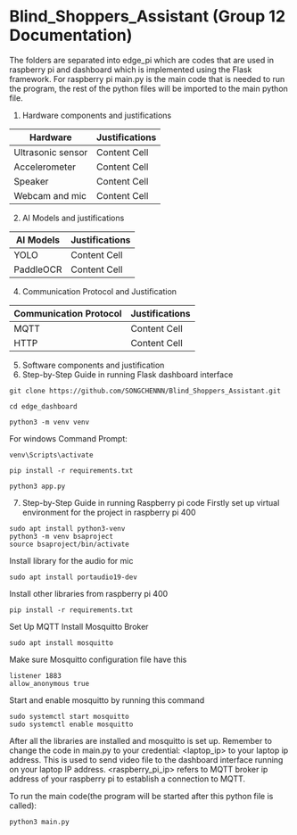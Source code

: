 # Blind_Shoppers_Assistant (Group 12 Documentation)
The folders are separated into edge_pi which are codes that are used in raspberry pi and dashboard which is implemented using the Flask framework. For raspberry pi main.py is the main code that is needed to run the program, the rest of the python files will be imported to the main python file. 
1. Hardware components and justifications
   
| Hardware           | Justifications|
| ---- | ---- |
| Ultrasonic sensor  | Content Cell  |
| Accelerometer      | Content Cell  | 
| Speaker            | Content Cell  | 
| Webcam and mic     | Content Cell  | 


2. AI Models and justifications
   
| AI Models | Justifications|
| ------------- | ------------- |
| YOLO | Content Cell  |
| PaddleOCR | Content Cell  | 

4. Communication Protocol and Justification
   
| Communication Protocol | Justifications|
| ------------- | ------------- |
| MQTT  | Content Cell  |
| HTTP  | Content Cell  | 

   
5. Software components and justification
6. Step-by-Step Guide in running Flask dashboard interface

```
git clone https://github.com/SONGCHENNN/Blind_Shoppers_Assistant.git
```

```
cd edge_dashboard
```

```
python3 -m venv venv
```

For windows Command Prompt:

```
venv\Scripts\activate
```

```
pip install -r requirements.txt
```

```
python3 app.py
```

7. Step-by-Step Guide in running Raspberry pi code
Firstly set up virtual environment for the project in raspberry pi 400
```
sudo apt install python3-venv
python3 -m venv bsaproject
source bsaproject/bin/activate
```
Install library for the audio for mic 
```
sudo apt install portaudio19-dev
```
   
Install other libraries from raspberry pi 400
```
pip install -r requirements.txt
```
Set Up MQTT
Install Mosquitto Broker
```
sudo apt install mosquitto
```
Make sure Mosquitto configuration file have this 
```
listener 1883
allow_anonymous true    
```
Start and enable mosquitto by running this command
```
sudo systemctl start mosquitto
sudo systemctl enable mosquitto
```
After all the libraries are installed and mosquitto is set up.
Remember to change the code in main.py to your credential: <laptop_ip> to your laptop ip address. This is used to send video file to the dashboard interface running on your laptop IP address. <raspberry_pi_ip> refers to MQTT broker ip address of your raspberry pi to establish a connection to MQTT. 

To run the main code(the program will be started after this python file is called): 
```
python3 main.py
```


